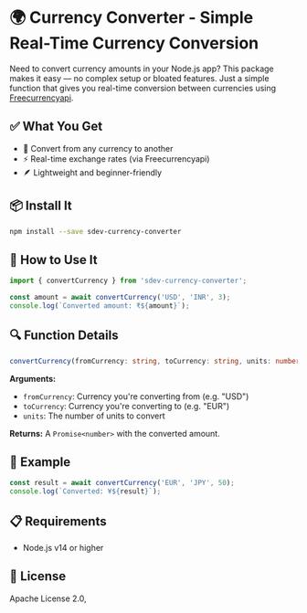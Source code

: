 # 🌍 Currency Converter - Simple Real-Time Currency Conversion

Need to convert currency amounts in your Node.js app? This package makes it easy — no complex setup or bloated features. Just a simple function that gives you real-time conversion between currencies using [Freecurrencyapi](https://freecurrencyapi.com/).

## ✅ What You Get

- 🔄 Convert from any currency to another
- ⚡ Real-time exchange rates (via Freecurrencyapi)
- 🪶 Lightweight and beginner-friendly

## 📦 Install It

```bash
npm install --save sdev-currency-converter
```

## 🚀 How to Use It

```js
import { convertCurrency } from 'sdev-currency-converter';

const amount = await convertCurrency('USD', 'INR', 3);
console.log(`Converted amount: ₹${amount}`);
```

## 🔍 Function Details

```ts
convertCurrency(fromCurrency: string, toCurrency: string, units: number): Promise<number>
```

**Arguments:**

- `fromCurrency`: Currency you're converting from (e.g. "USD")
- `toCurrency`: Currency you're converting to (e.g. "EUR")
- `units`: The number of units to convert

**Returns:** A `Promise<number>` with the converted amount.

## 🧪 Example

```js
const result = await convertCurrency('EUR', 'JPY', 50);
console.log(`Converted: ¥${result}`);
```

## 📋 Requirements

- Node.js v14 or higher

## 📝 License

Apache License 2.0,
